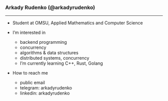### Arkady Rudenko (@arkadyrudenko)
---
- Student at OMSU, Applied Mathematics and Computer Science

- I’m interested in
  - backend programming
  - concurrency
  - algorithms & data structures
  - distributed systems, concurrency
  - I’m currently learning C++, Rust, Golang

- How to reach me
  - public email
  - telegram: arkadyrudenko
  - linkedin: arkadyrudenko
